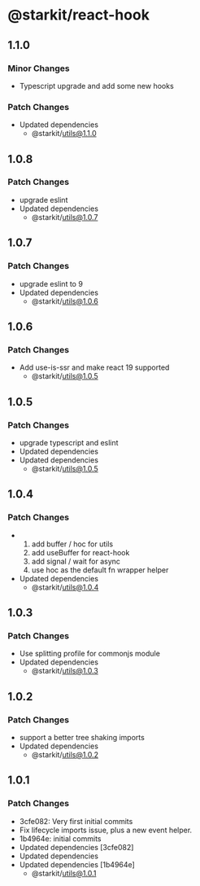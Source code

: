 # @starkit/react-hook

## 1.1.0

### Minor Changes

- Typescript upgrade and add some new hooks

### Patch Changes

- Updated dependencies
  - @starkit/utils@1.1.0

## 1.0.8

### Patch Changes

- upgrade eslint
- Updated dependencies
  - @starkit/utils@1.0.7

## 1.0.7

### Patch Changes

- upgrade eslint to 9
- Updated dependencies
  - @starkit/utils@1.0.6

## 1.0.6

### Patch Changes

- Add use-is-ssr and make react 19 supported
  - @starkit/utils@1.0.5

## 1.0.5

### Patch Changes

- upgrade typescript and eslint
- Updated dependencies
- Updated dependencies
  - @starkit/utils@1.0.5

## 1.0.4

### Patch Changes

- 1. add buffer / hoc for utils
  2. add useBuffer for react-hook
  3. add signal / wait for async
  4. use hoc as the default fn wrapper helper
- Updated dependencies
  - @starkit/utils@1.0.4

## 1.0.3

### Patch Changes

- Use splitting profile for commonjs module
- Updated dependencies
  - @starkit/utils@1.0.3

## 1.0.2

### Patch Changes

- support a better tree shaking imports
- Updated dependencies
  - @starkit/utils@1.0.2

## 1.0.1

### Patch Changes

- 3cfe082: Very first initial commits
- Fix lifecycle imports issue, plus a new event helper.
- 1b4964e: initial commits
- Updated dependencies [3cfe082]
- Updated dependencies
- Updated dependencies [1b4964e]
  - @starkit/utils@1.0.1
